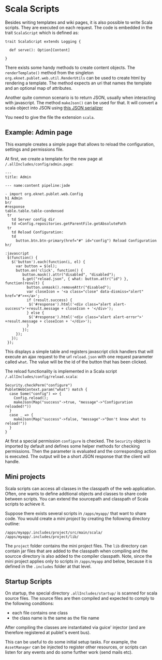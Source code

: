 # Scala Scripts

Besides writing templates and wiki pages, it is also possible to write Scala
scripts. They are executed on each request. The code is embedded in the trait
`ScalaScript` which is defined as:

    trait ScalaScript extends Logging {

      def serve(): Option[Content]

    }

There exists some handy methods to create content objects. The
`renderTemplate()` method from the singleton `org.eknet.publet.web.util.RenderUtils`
can be used to create html by rendering a template. The method expects an uri that
names the template and an optional map of attributes.

Another quite common scenario is to return JSON, usually when interacting with
javascript. The method `makeJson()` can be used for that. It will convert a
scala object into JSON using [this JSON
serializer](https://github.com/twitter/scala-json/blob/master/src/main/scala/com/twitter/json/Json.scala)

You need to give the file the extension `scala`.


## Example: Admin page

This example creates a simple page that allows to reload the configuration,
settings and permissions file.

At first, we create a template for the new page at `/.allIncludes/config/admin.page`:

    ---
    title: Admin

    --- name:content pipeline:jade

    - import org.eknet.publet.web.Config
    h1 Admin
    br/
    #response
    table.table.table-condensed
     tr
       td Server config dir
       td =Config.repositories.getParentFile.getAbsolutePath
     tr
       td Reload Configuration:
       td
         button.btn.btn-primary(href="#" id="config") Reload Configuration
    hr/

    :javascript
     $(function() {
       $('button').each(function(i, el) {
         var button = $(el);
         button.on('click', function() {
            button.mask().attr("disabled", "disabled");
            $.get("reload.json", { what: button.attr("id") }, function(result) {
              button.unmask().removeAttr("disabled");
              var closeIcon = '<a class="close" data-dismiss="alert" href="#">×</a>';
              if (result.success) {
               $('#response').html('<div class="alert alert-success">'+result.message + closeIcon + '</div>');
              } else {
               $('#response').html('<div class="alert alert-error">' +result.message + closeIcon + '</div>');
              }
            });
         });
       });
     });

This displays a simple table and registers javascript click handlers that will
execute an ajax request to the url `reload.json` with one request parameter
called `what`. The value will be the id of the button that has been clicked.

The reload functionality is implemented in a Scala script
`/.allIncludes/config/reload.scala`:

    Security.checkPerm("configure")
    PubletWebContext.param("what") match {
      case Some("config") => {
        Config.reload();
        makeJson(Map("success"->true, "message"->"Configuration reloaded!"))
      }
      case _ => {
        makeJson(Map("success"->false, "message"->"Don't know what to reload!"))
      }
    }

At first a special permission `configure` is checked. The `Security` object is
imported by default and defines some helper methods for checking permissions.
Then the parameter is evaluated and the corresponding action is executed. The
output will be a short JSON response that the client will handle.


## Mini projects

Scala scripts can access all classes in the classpath of the web application.
Often, one wants to define addtional objects and classes to share code between
scripts. You can extend the sourcepath and classpath of Scala scripts to
achieve it.

Suppose there exists several scripts in `/apps/myapp/` that want to share
code. You would create a _mini project_ by creating the following directory
outline:

    /apps/myapp/.includes/project/src/main/scala/
    /apps/myapp/.includes/project/lib/

The `project` folder contains the mini project files. The `lib` directory can
contain jar files that are added to the classpath when compiling and the
sourcce directory is also added to the compiler classpath. Note, since the
mini project applies only to scripts in `/apps/myapp` and below, because it is
defined in the `.includes` folder at that level.


## Startup Scripts

On startup, the special directory `.allIncludes/startup/` is scanned for scala
source files. The source files are then compiled and expected to comply to the
following conditions:

* each file contains one class
* the class name is the same as the file name

After compiling the classes are instantiated via guice' injector (and are therefore
registered at publet's event bus).

This can be useful to do some initial setup tasks. For example, the `AssetManager`
can be injected to register other resources, or scripts can listen for any events
and do some further work (send mails etc).